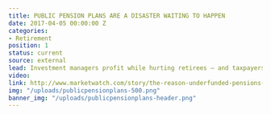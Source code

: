 ```yaml
---
title: PUBLIC PENSION PLANS ARE A DISASTER WAITING TO HAPPEN
date: 2017-04-05 00:00:00 Z
categories:
- Retirement
position: 1
status: current
source: external
lead: Investment managers profit while hurting retirees — and taxpayers.
video: 
link: http://www.marketwatch.com/story/the-reason-underfunded-pensions-are-a-disaster-waiting-to-happen-2017-04-03
img: "/uploads/publicpensionplans-500.png"
banner_img: "/uploads/publicpensionplans-header.png"
---
```


